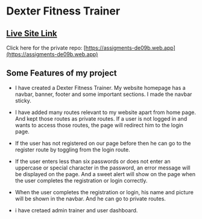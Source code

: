 
# Dexter Fitness Trainer

## [ Live Site Link](https://assigments-de09b.web.app)

Click here for the private repo: [https://assigments-de09b.web.app](https://assigments-de09b.web.app)

## Some Features of my project
* I have created a Dexter Fitness Trainer. My website homepage has a navbar, banner, footer and some important sections. I made the navbar sticky.

* I have added many routes relevant to my website apart from home page. And kept those routes as private routes. If a user is not logged in and wants to access those routes, the page will redirect him to the login page.

* If the user has not registered on our page before then he can go to the register route by toggling from the login route.

* If the user enters less than six passwords or does not enter an uppercase or special character in the password, an error message will be displayed on the page. 
And a sweet alert will show on the page when the user completes the registration or login correctly.

* When the user completes the registration or login, his name and picture will be shown in the navbar. And he can go to private routes.

* i have cretaed admin trainer and user dashboard.